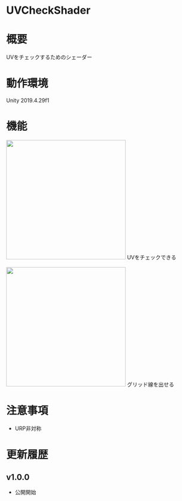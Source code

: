# UVCheckShader

# 概要
UVをチェックするためのシェーダー

# 動作環境
Unity 2019.4.29f1

# 機能
<img src="https://user-images.githubusercontent.com/75297336/150275394-24c4d1c8-e75d-483b-b0c6-33c85162ad7e.png" width="320px">
UVをチェックできる<br>

<br>

<img src="https://user-images.githubusercontent.com/75297336/150275602-572c8d26-7a42-4402-9d50-c183b79ee790.png" width="320px">
グリッド線を出せる<br>

# 注意事項
* URP非対称

# 更新履歴
## v1.0.0
* 公開開始
